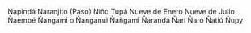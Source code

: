 Napindá
Naranjito (Paso)
Niño Tupá
Nueve de Enero
Nueve de Julio
Ñaembé
Ñangami o Ñanganui
Ñañgamí
Ñarandá
Ñarí
Ñaró
Ñatiú
Ñupy
